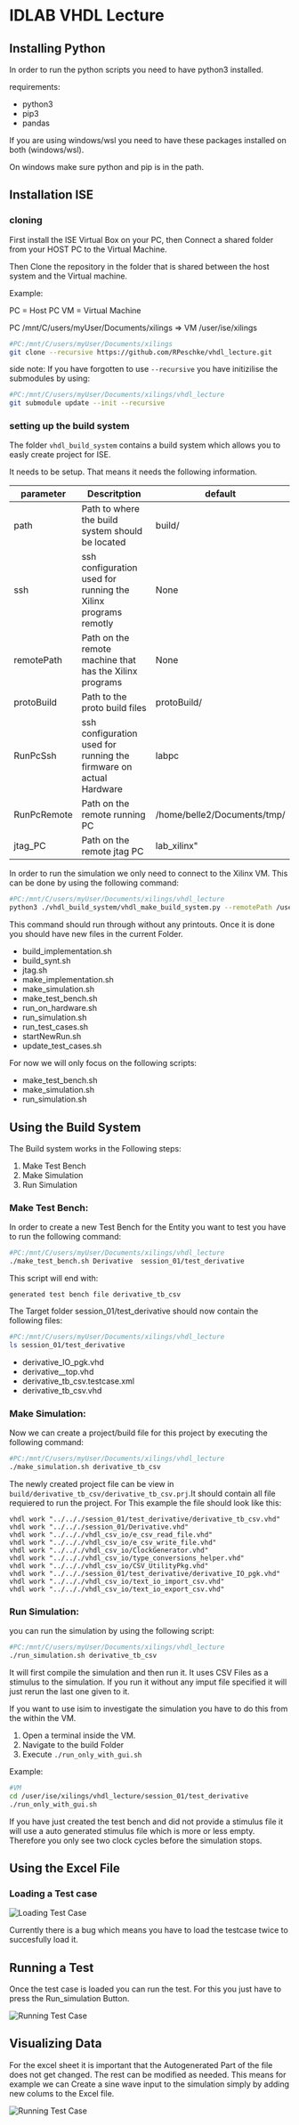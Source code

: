 # IDLAB VHDL Lecture


## Installing Python

In order to run the python scripts you need to have python3 installed.

requirements:

- python3
- pip3
- pandas

If you are using windows/wsl you need to have these packages installed on both (windows/wsl).

On windows make sure python and pip is in the path.


## Installation  ISE

### cloning
First install the ISE Virtual Box on your PC, then Connect a shared folder from your HOST PC to the Virtual Machine.

Then Clone the repository in the folder that is shared between the host system and the Virtual machine.

Example:

PC = Host PC
VM = Virtual Machine 

PC /mnt/C/users/myUser/Documents/xilings   => VM /user/ise/xilings 

```bash
#PC:/mnt/C/users/myUser/Documents/xilings 
git clone --recursive https://github.com/RPeschke/vhdl_lecture.git
```

side note: 
If you have forgotten to use ```--recursive``` you have initizilise the submodules by using:

```bash
#PC:/mnt/C/users/myUser/Documents/xilings/vhdl_lecture
git submodule update --init --recursive
```

### setting up the build system

The folder ```vhdl_build_system``` contains a build system which allows you to easly create project for ISE.

It needs to be setup. That means it needs the following information.



| parameter | Descritption| default |
|---|----| ---| 
|path | Path to where the build system should be located | build/ |
| ssh | ssh configuration used for running the Xilinx programs remotly |  None  | 
| remotePath | Path on the remote machine that has the Xilinx programs | None | 
|protoBuild | Path to the proto build files | protoBuild/ |
| RunPcSsh | ssh configuration used for running the firmware on actual Hardware | labpc |
| RunPcRemote | Path on the remote running PC | /home/belle2/Documents/tmp/ |
| jtag_PC | Path on the remote jtag PC | lab_xilinx"|


In order to run the simulation we only need to connect to the Xilinx VM. This can be done by using the following command:



```bash
#PC:/mnt/C/users/myUser/Documents/xilings/vhdl_lecture
python3 ./vhdl_build_system/vhdl_make_build_system.py --remotePath /user/ise/xilings/vhdl_lecture --ssh xilinx
```


This command should run through without any printouts. Once it is done you should have new files in the current Folder.

- build_implementation.sh 
- build_synt.sh 
- jtag.sh 
- make_implementation.sh 
-  make_simulation.sh 
-  make_test_bench.sh  
-  run_on_hardware.sh
-  run_simulation.sh        
-  run_test_cases.sh        
-  startNewRun.sh         
-  update_test_cases.sh


For now we will only focus on the following scripts:

-  make_test_bench.sh  
-  make_simulation.sh 
-  run_simulation.sh        

## Using the Build System


The Build system works in the Following steps:

1. Make Test Bench
2. Make Simulation 
3. Run Simulation

### Make Test Bench:

In order to create a new Test Bench for the Entity you want to test you have to run the following command:

```bash 
#PC:/mnt/C/users/myUser/Documents/xilings/vhdl_lecture
./make_test_bench.sh Derivative  session_01/test_derivative
```

This script will end with:
```
generated test bench file derivative_tb_csv
``` 

The Target folder session_01/test_derivative should now contain the following files:
```bash
#PC:/mnt/C/users/myUser/Documents/xilings/vhdl_lecture
ls session_01/test_derivative
```

- derivative_IO_pgk.vhd  
- derivative__top.vhd 
- derivative_tb_csv.testcase.xml 
- derivative_tb_csv.vhd


### Make Simulation:

Now we can create a project/build file for this project by executing the following command:

```bash
#PC:/mnt/C/users/myUser/Documents/xilings/vhdl_lecture
./make_simulation.sh derivative_tb_csv
```

The newly created project file can be view in ```build/derivative_tb_csv/derivative_tb_csv.prj```.It should contain all file requiered to run the project. For This example the file should look like this:


```
vhdl work "../.././session_01/test_derivative/derivative_tb_csv.vhd"
vhdl work "../.././session_01/Derivative.vhd"
vhdl work "../.././vhdl_csv_io/e_csv_read_file.vhd"
vhdl work "../.././vhdl_csv_io/e_csv_write_file.vhd"
vhdl work "../.././vhdl_csv_io/ClockGenerator.vhd"
vhdl work "../.././vhdl_csv_io/type_conversions_helper.vhd"
vhdl work "../.././vhdl_csv_io/CSV_UtilityPkg.vhd"
vhdl work "../.././session_01/test_derivative/derivative_IO_pgk.vhd"
vhdl work "../.././vhdl_csv_io/text_io_import_csv.vhd"
vhdl work "../.././vhdl_csv_io/text_io_export_csv.vhd"
```


### Run Simulation:
you can run the simulation by using the following script:

```bash
#PC:/mnt/C/users/myUser/Documents/xilings/vhdl_lecture
./run_simulation.sh derivative_tb_csv
```

It will first compile the simulation and then run it. It uses CSV Files as a stimulus to the simulation. If you run it without any imput file specified it will just rerun the last one given to it. 

If you want to use isim to investigate the simulation you have to do this from the within the VM.


1. Open a terminal inside the VM. 
1. Navigate to the build Folder
1. Execute ```./run_only_with_gui.sh```

Example:

```Bash
#VM
cd /user/ise/xilings/vhdl_lecture/session_01/test_derivative
./run_only_with_gui.sh
```

If you have just created the test bench and did not provide a stimulus file it will use a auto generated stimulus file which is more or less empty. Therefore you only see two clock cycles before the simulation stops. 


## Using the Excel File



### Loading a Test case

![Loading Test Case](doc/excel_load_test.png)

Currently there is a bug which means you have to load the testcase twice to succesfully load it.


## Running a Test

Once the test case is loaded you can run the test. For this you just have to press the Run_simulation Button.


![Running Test Case](doc/excel_run_test.png)


## Visualizing Data

For the excel sheet it is important that the Autogenerated Part of the file does not get changed. The rest can be modified as needed. This means for example we can Create a sine wave input to the simulation simply by adding new colums to the Excel file.

![Running Test Case](doc/excel_run_test_full.png)